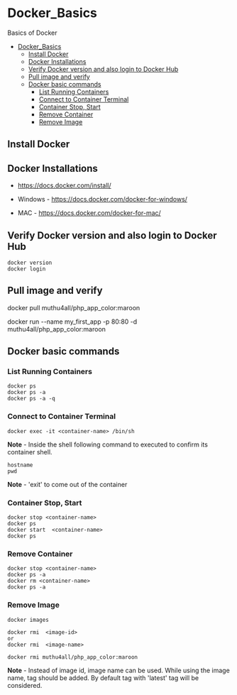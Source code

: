 # Docker_Basics
Basics of Docker

- [Docker\_Basics](#docker_basics)
  - [Install Docker](#install-docker)
  - [Docker Installations](#docker-installations)
  - [Verify Docker version and also login to Docker Hub](#verify-docker-version-and-also-login-to-docker-hub)
  - [Pull image and verify](#pull-image-and-verify)
  - [Docker basic commands](#docker-basic-commands)
    - [List Running Containers](#list-running-containers)
    - [Connect to Container Terminal](#connect-to-container-terminal)
    - [Container Stop, Start](#container-stop-start)
    - [Remove Container](#remove-container)
    - [Remove Image](#remove-image)




## Install Docker

## Docker Installations
- https://docs.docker.com/install/

- Windows - https://docs.docker.com/docker-for-windows/
- MAC - https://docs.docker.com/docker-for-mac/


## Verify Docker version and also login to Docker Hub
```
docker version
docker login
```

## Pull image and verify
docker pull muthu4all/php_app_color:maroon

docker run --name my_first_app -p 80:80 -d muthu4all/php_app_color:maroon

## Docker basic commands

### List Running Containers
```
docker ps
docker ps -a
docker ps -a -q
```

### Connect to Container Terminal
```
docker exec -it <container-name> /bin/sh
```
**Note** - Inside the shell following command to executed to confirm its container shell.
```
hostname
pwd
```
**Note** - 'exit' to come out of the container


### Container Stop, Start 
```
docker stop <container-name>
docker ps
docker start  <container-name>
docker ps
```

### Remove Container 
```
docker stop <container-name> 
docker ps -a
docker rm <container-name>
docker ps -a

```

### Remove Image
```
docker images

docker rmi  <image-id>
or 
docker rmi  <image-name>

docker rmi muthu4all/php_app_color:maroon
```

**Note** - Instead of image id, image name can be used. While using the image name, tag should be added. By default tag with 'latest' tag will be considered.
